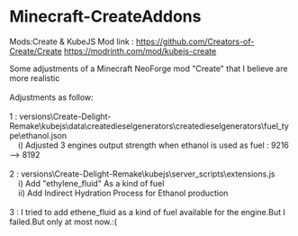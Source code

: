 # Minecraft-CreateAddons

Mods:Create & KubeJS
Mod link :
https://github.com/Creators-of-Create/Create
https://modrinth.com/mod/kubejs-create


Some adjustments of a Minecraft NeoForge mod "Create" that I believe are more realistic<br>
<br>
Adjustments as follow:<br>
<br>
1 : versions\Create-Delight-Remake\kubejs\data\createdieselgenerators\createdieselgenerators\fuel_type\ethanol.json<br>
&nbsp;&nbsp;&nbsp;&nbsp;i) Adjusted 3 engines output strength when ethanol is used as fuel : 9216 --> 8192<br>
<br>
2 : versions\Create-Delight-Remake\kubejs\server_scripts\extensions.js<br>
&nbsp;&nbsp;&nbsp;&nbsp;i) Add "ethylene_fluid" As a kind of fuel<br>
&nbsp;&nbsp;&nbsp;&nbsp;ii) Add Indirect Hydration Process for Ethanol production<br>
<br>
3 : I tried to add ethene_fluid as a kind of fuel available for the engine.But I failed.But only at most now.:(
